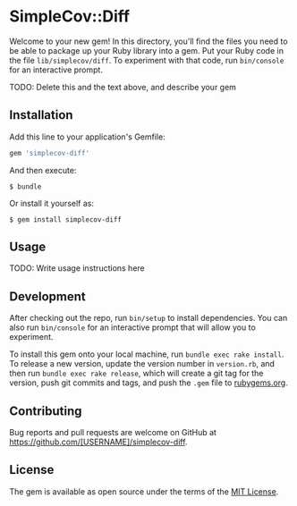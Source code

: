 # SimpleCov::Diff

Welcome to your new gem! In this directory, you'll find the files you need to be able to package up your Ruby library into a gem. Put your Ruby code in the file `lib/simplecov/diff`. To experiment with that code, run `bin/console` for an interactive prompt.

TODO: Delete this and the text above, and describe your gem

## Installation

Add this line to your application's Gemfile:

```ruby
gem 'simplecov-diff'
```

And then execute:

    $ bundle

Or install it yourself as:

    $ gem install simplecov-diff

## Usage

TODO: Write usage instructions here

## Development

After checking out the repo, run `bin/setup` to install dependencies. You can also run `bin/console` for an interactive prompt that will allow you to experiment.

To install this gem onto your local machine, run `bundle exec rake install`. To release a new version, update the version number in `version.rb`, and then run `bundle exec rake release`, which will create a git tag for the version, push git commits and tags, and push the `.gem` file to [rubygems.org](https://rubygems.org).

## Contributing

Bug reports and pull requests are welcome on GitHub at https://github.com/[USERNAME]/simplecov-diff.


## License

The gem is available as open source under the terms of the [MIT License](http://opensource.org/licenses/MIT).

